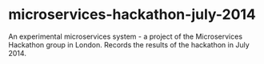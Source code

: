 microservices-hackathon-july-2014
=====
An experimental microservices system - a project of the Microservices Hackathon group in London. Records the results of the hackathon in July 2014.
